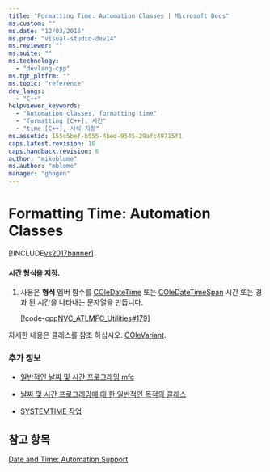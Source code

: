 ```yaml
---
title: "Formatting Time: Automation Classes | Microsoft Docs"
ms.custom: ""
ms.date: "12/03/2016"
ms.prod: "visual-studio-dev14"
ms.reviewer: ""
ms.suite: ""
ms.technology: 
  - "devlang-cpp"
ms.tgt_pltfrm: ""
ms.topic: "reference"
dev_langs: 
  - "C++"
helpviewer_keywords: 
  - "Automation classes, formatting time"
  - "formatting [C++], 시간"
  - "time [C++], 서식 지정"
ms.assetid: 155c5bef-b555-4bed-9545-29afc49715f1
caps.latest.revision: 10
caps.handback.revision: 6
author: "mikeblome"
ms.author: "mblome"
manager: "ghogen"
---
```

# Formatting Time: Automation Classes
[!INCLUDE[vs2017banner](../assembler/inline/includes/vs2017banner.md)]

#### 시간 형식을 지정.  
  
1.  사용은  **형식** 멤버 함수를  [COleDateTime](../atl-mfc-shared/reference/coledatetime-class.md) 또는  [COleDateTimeSpan](../atl-mfc-shared/reference/coledatetimespan-class.md) 시간 또는 경과 된 시간을 나타내는 문자열을 만듭니다.  
  
     [!code-cpp[NVC_ATLMFC_Utilities#179](../atl-mfc-shared/codesnippet/CPP/formatting-time-automation-classes_1.cpp)]  
  
 자세한 내용은 클래스를 참조 하십시오.  [COleVariant](../mfc/reference/colevariant-class.md).  
  
### 추가 정보  
  
-   [일반적인 날짜 및 시간 프로그래밍 mfc](../atl-mfc-shared/date-and-time.md)  
  
-   [날짜 및 시간 프로그래밍에 대 한 일반적인 목적의 클래스](../atl-mfc-shared/date-and-time-general-purpose-classes.md)  
  
-   [SYSTEMTIME 작업](../atl-mfc-shared/date-and-time-systemtime-support.md)  
  
## 참고 항목  
 [Date and Time: Automation Support](../atl-mfc-shared/date-and-time-automation-support.md)